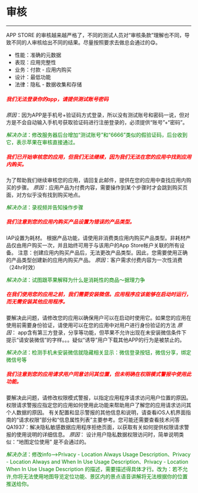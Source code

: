 # 审核
------

APP STORE 的审核越来越严格了，不同的测试人员对“审核条款”理解也不同，导致不同的人审核给出不同的结果。尽量按照要求去做总会通过的:yum:。

* 性能：准确的元数据
* 表现：应用完整性
* 业务：付款 - 应用内购买
* 设计：最低功能
* 法律：隐私 - 数据收集和存储

##### <font color=red>我们无法登录你的app，请提供测试账号密码</font>
*原因*：因为APP是手机号+验证码方式登录，所以没有测试账号和密码一说，但对方是不会自动输入手机号获取验证码进行注册登录的，必须提供“账号”+“密码”。

<font color=green>*解决办法*：修改服务器后台增加“测试账号”和“6666”类似的假验证码，后台收到它，表示苹果在审核直接通过。</font>

##### <font color=red>我们已开始审核您的应用，但我们无法继续，因为我们无法在您的应用中找到应用内购买。</font>
为了帮助我们继续审核您的应用，请回复此邮件，提供在您的应用中查找应用内购买的步骤。
*原因*：应用产品为付费内容，需要操作到某个步骤时才会跳到购买页面，对方似乎没有找到购买地点。

<font color=green>*解决办法*：录视频并告知操作步骤</font>

##### <font color=red>我们注意到您的应用内购买产品设置为错误的产品类型。</font>

IAP设置为耗材。
根据产品功能，请使用非消费类应用内购买产品类型。非耗材产品仅由用户购买一次，并且始终可用于与该用户的App Store帐户关联的所有设备。
注意：创建应用内购买产品后，无法更改产品类型。因此，您需要使用正确的产品类型创建新的应用内购买产品。
*原因*：客户需求付费内容为一次性消费（24hr时效）

<font color=green>*解决办法*：试图跟苹果解释为什么是消耗性的商品～据理力争</font>

##### <font color=red>在我们使用您的应用之前，我们需要安装微信。应用程序应该能够在启动时运行，而无需安装其他应用程序。</font>

要解决此问题，请修改您的应用以确保用户可以在启动时使用它。如果您的应用在使用前需要身份验证，请使用可以在您的应用中对用户进行身份验证的方法
*原因*： app含有第三方登录，分享等功能，但苹果不允许出现在未安装微信条件下提示“请安装微信”的字样。。。疑似“诱导”用户下载其他APP的行为是被禁止的。

<font color=green>*解决办法*：检测手机未安装微信就隐藏相关显示：微信登录按钮，微信分享，绑定微信号等</font>


##### <font color=red>我们注意到您的应用请求用户同意访问其位置，但未明确在权限模式警报中使用此功能。</font>

要解决此问题，请修改权限模式警报，以指定应用程序请求访问用户位置的原因。
权限请求警报应指定您的应用如何使用此功能来帮助用户了解您的应用请求访问其个人数据的原因。
有关配置和显示警报的其他信息和说明，请查看iOS人机界面指南的“请求权限”部分和“信息属性列表”主要参考。您可能还需要查看技术问答QA1937：解决隐私敏感数据应用程序拒绝页面，以获取有关如何提供权限请求警报的使用说明的详细信息。
*原因*： 设计用户隐私数据权限访问时，简单说明类似：“地图定位使用” 是不会通过的。

<font color=green>*解决办法*：修改info—>Privacy - Location Always Usage Description、Privacy - Location Always and When In Use Usage Description、Privacy - Location When In Use Usage Description 的描述，需要描述得具体才行。改为：若不允许,你将无法使用地图导览定位功能、景区内的景点语音讲解将无法根据你的位置推送给你。</font>